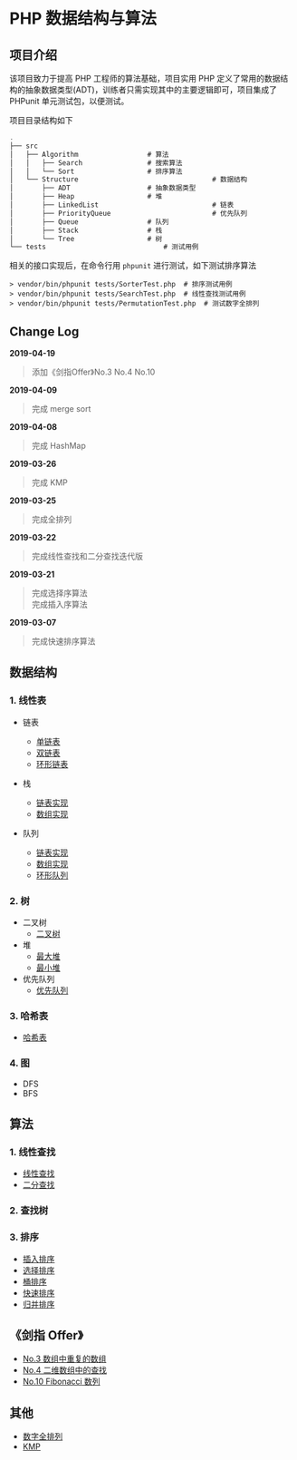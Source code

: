# PHP 数据结构与算法

## 项目介绍

该项目致力于提高 PHP 工程师的算法基础，项目实用 PHP 定义了常用的数据结构的抽象数据类型(ADT)，训练者只需实现其中的主要逻辑即可，项目集成了 PHPunit 单元测试包，以便测试。

项目目录结构如下

```javascript
.
├── src
│   ├── Algorithm 			 	  # 算法
│   │   ├── Search 				  # 搜索算法
│   │   └── Sort				  # 排序算法
│   └── Structure                                 # 数据结构
│       ├── ADT					  # 抽象数据类型
│       ├── Heap				  # 堆
│       ├── LinkedList	                          # 链表
│       ├── PriorityQueue                         # 优先队列
│       ├── Queue				  # 队列
│       ├── Stack			  	  # 栈
│       └── Tree				  # 树
└── tests			                  # 测试用例

```
相关的接口实现后，在命令行用 `phpunit` 进行测试，如下测试排序算法

```shell
> vendor/bin/phpunit tests/SorterTest.php  # 排序测试用例
> vendor/bin/phpunit tests/SearchTest.php  # 线性查找测试用例
> vendor/bin/phpunit tests/PermutationTest.php  # 测试数字全排列
```

## Change Log
**2019-04-19**
> 添加《剑指Offer》No.3 No.4 No.10

**2019-04-09**
> 完成 merge sort

**2019-04-08**
> 完成 HashMap

**2019-03-26**
> 完成 KMP

**2019-03-25**
> 完成全排列

**2019-03-22**
> 完成线性查找和二分查找迭代版

**2019-03-21**
> 完成选择序算法  
> 完成插入序算法


**2019-03-07**
> 完成快速排序算法

## 数据结构

### 1. 线性表
- 链表
    - [单链表](src/Structure/LinkedList/SingleLinkedList.php)
    - [双链表](src/Structure/LinkedList/DoubleLinkedList.php)
    - [环形链表](src/Structure/LinkedList/CircularLinkedList.php)
- 栈
    - [链表实现](src/Structure/Stack/ArrayStack.php)    
    - [数组实现](src/Structure/Stack/LinkedStack.php)    
    
- 队列
    - [链表实现](src/Structure/Queue/LinkedListQueue.php)
    - [数组实现](src/Structure/Queue/ArrayQueue.php)
    - [环形队列](src/Structure/Queue/CircularQueue.php)
### 2. 树
- 二叉树
    - [二叉树](src/Structure/Tree/BinaryTree.php)
- 堆
    - [最大堆](src/Structure/Heap/MaxHeap.php)
    - [最小堆](src/Structure/Heap/MinHeap.php)
- 优先队列
    - [优先队列](src/Structure/PriorityQueue/PriorityQueue.php)
### 3. 哈希表
- [哈希表](src/Structure/Hash/HashMap.php)
### 4. 图
- DFS
- BFS


## 算法

### 1. 线性查找
- [线性查找](src/Algorithm/Search/LinearSearch.php)
- [二分查找](src/Algorithm/Search/BinarySearch.php)

### 2. 查找树

### 3. 排序
- [插入排序](src/Algorithm/Sort/InsertionSort.php)
- [选择排序](src/Algorithm/Sort/SelectionSort.php)
- [桶排序](src/Algorithm/Sort/BucketSort.php)
- [快速排序](src/Algorithm/Sort/QuickSort.php)
- [归并排序](src/Algorithm/Sort/MergeSort.php)

## 《剑指 Offer》
- [No.3 数组中重复的数组](/src/Algorithm/JianzhiOffer.php)
- [No.4 二维数组中的查找](/src/Algorithm/JianzhiOffer.php)
- [No.10 Fibonacci 数列](/src/Algorithm/JianzhiOffer.php)
## 其他
- [数字全排列](src/Algorithm/Permutation.php)
- [KMP](src/Algorithm/FindSubString.php)

